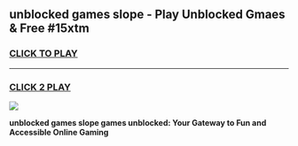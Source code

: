 
## unblocked games slope - Play Unblocked Gmaes & Free #15xtm
<h3>
<a href="https://news.freeplayer.one?title=unblocked_games_slope&ref=03M">CLICK TO PLAY</a></h3>
<hr>

<h3>
<a href="https://news.freeplayer.one?title=unblocked_games_slope&ref=03M">CLICK 2 PLAY</a>
  
</h3>

<a href="https://news.freeplayer.one?title=unblocked_games_slope&ref=03M"><img src="https://clearcache.store/games.png"></a>


**unblocked games slope games unblocked: Your Gateway to Fun and Accessible Online Gaming**
